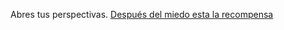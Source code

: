 Abres tus perspectivas. [Después del miedo esta la recompensa](varios/cambios-internos/Después%20del%20miedo%20esta%20la%20recompensa.md)